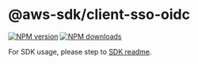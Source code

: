 # @aws-sdk/client-sso-oidc

[![NPM version](https://img.shields.io/npm/v/@aws-sdk/client-sso-oidc/beta.svg)](https://www.npmjs.com/package/@aws-sdk/client-sso-oidc)
[![NPM downloads](https://img.shields.io/npm/dm/@aws-sdk/client-sso-oidc.svg)](https://www.npmjs.com/package/@aws-sdk/client-sso-oidc)

For SDK usage, please step to [SDK readme](https://github.com/aws/aws-sdk-js-v3).
